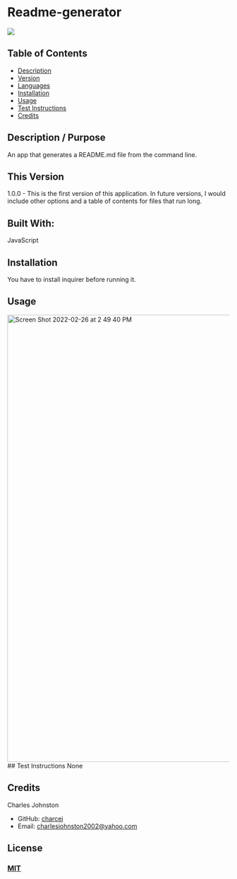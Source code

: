 
# Readme-generator
<a href="https://img.shields.io/badge/License-M-brightgreen"><img src="https://img.shields.io/badge/License-M-brightgreen"></a>

## Table of Contents
- [Description](#description)
- [Version](#version)
- [Languages](#languages)
- [Installation](#install)
- [Usage](#usage)
- [Test Instructions](#test-instructions)
- [Credits](#contribute)

## Description / Purpose
An app that generates a README.md file from the command line.
## This Version
1.0.0 - This is the first version of this application. In future versions, I would include other options and a table of contents for files that run long.
## Built With:
 JavaScript
## Installation
You have to install inquirer before running it.
## Usage
<img width="1015" alt="Screen Shot 2022-02-26 at 2 49 40 PM" src="https://user-images.githubusercontent.com/94859458/155857114-ab5e0a56-b7dd-47f3-80ac-78ec4421ae28.png">
## Test Instructions
None

## Credits
Charles Johnston
* GitHub: [charcej](https://github.com/charcej)
* Email: 
[charlesjohnston2002@yahoo.com](mailto:charlesjohnston2002@yahoo.com)
## License
### [MIT](https://opensource.org/licenses/MIT)
  
